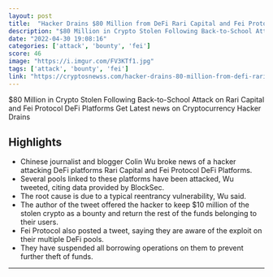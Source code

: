 ```yaml
---
layout: post
title:  "Hacker Drains $80 Million from DeFi Rari Capital and Fei Protocol, Bounty Is Offered"
description: "$80 Million in Crypto Stolen Following Back-to-School Attack on Rari Capital and Fei Protocol DeFi Platforms Get Latest news on Cryptocurrency Hacker Drains"
date: "2022-04-30 19:08:16"
categories: ['attack', 'bounty', 'fei']
score: 46
image: "https://i.imgur.com/FV3KTf1.jpg"
tags: ['attack', 'bounty', 'fei']
link: "https://cryptosnewss.com/hacker-drains-80-million-from-defi-rari-capital-and-fei-protocol-bounty-is-offered/"
---
```


$80 Million in Crypto Stolen Following Back-to-School Attack on Rari Capital and Fei Protocol DeFi Platforms Get Latest news on Cryptocurrency Hacker Drains

## Highlights

- Chinese journalist and blogger Colin Wu broke news of a hacker attacking DeFi platforms Rari Capital and Fei Protocol DeFi Platforms.
- Several pools linked to these platforms have been attacked, Wu tweeted, citing data provided by BlockSec.
- The root cause is due to a typical reentrancy vulnerability, Wu said.
- The author of the tweet offered the hacker to keep $10 million of the stolen crypto as a bounty and return the rest of the funds belonging to their users.
- Fei Protocol also posted a tweet, saying they are aware of the exploit on their multiple DeFi pools.
- They have suspended all borrowing operations on them to prevent further theft of funds.

---
